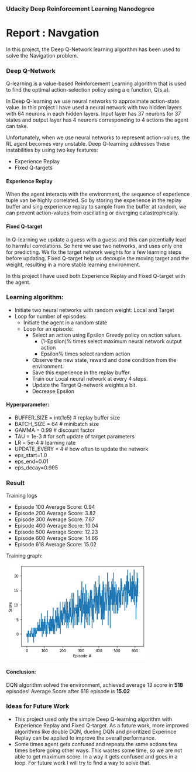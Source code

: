 [//]: # (Image References)

[image1]: https://user-images.githubusercontent.com/10624937/42135619-d90f2f28-7d12-11e8-8823-82b970a54d7e.gif "Trained Agent"


### Udacity Deep Reinforcement Learning Nanodegree
# Report : Navgation
In this project, the Deep Q-Network learning algorithm has been used to solve the Navigation problem.

### Deep Q-Network
Q-learning is a value-based Reinforcement Learning algorithm that is used to find the optimal action-selection policy using a q function, Q(s,a).

In Deep Q-learning we use neural networks to approximate action-state value. In this project I have used a neural network with two hidden layers with 64 neurons in each hidden layers. Input layer has 37 neurons for 37 states and output layer has 4 neurons corresponding to 4 actions the agent can take.

Unfortunately, when we use neural networks to represent action-values, the RL agent becomes very unstable.
Deep Q-learning addresses these instabilities by using two key features:
- Experience Replay
- Fixed Q-targets

#### Experience Replay
When the agent interacts with the environment, the sequence of experience tuple van be highly correlated. So by storing the experience in the replay buffer and sing experience replay to sample from the buffer at random, we can prevent action-values from oscillating or diverging catastrophically.

#### Fixed Q-target
In Q-learning we update a guess with a guess and this can potentially lead to harmful correlations. So here we use two networks, and uses only one for predicting. We fix the target network weights for a few learning steps before updating. Fixed Q-target help us decouple the moving target and the weight, resulting in a more stable learning environment.

In this project I have used both Experience Replay and Fixed Q-target with the agent.

### Learning algorithm:

- Initiate two neural networks with random weight: Local and Target
- Loop for number of episodes:
  - Initiate the agent in a random state
  - Loop for an episode:
    - Select an action using Epsilon Greedy policy on action values. 
      - (1-Epsilon)% times select maximum neural network output action
      - Epsilon% times select random action
    - Observe the new state, reward and done condition from the environment.
    - Save this experience in the replay buffer.
    - Train our Local neural network at every 4 steps.
    - Update the Target Q-network weights a bit.
    - Decrease Epsilon


#### Hyperparameter:
- BUFFER_SIZE = int(1e5)  # replay buffer size
- BATCH_SIZE = 64         # minibatch size  
- GAMMA = 0.99            # discount factor
- TAU = 1e-3              # for soft update of target parameters
- LR = 5e-4               # learning rate 
- UPDATE_EVERY = 4        # how often to update the network
- eps_start=1.0
- eps_end=0.01
- eps_decay=0.995


### Result

Training logs
- Episode 100	Average Score: 0.94
- Episode 200	Average Score: 3.82
- Episode 300	Average Score: 7.67
- Episode 400	Average Score: 10.04
- Episode 500	Average Score: 12.23
- Episode 600	Average Score: 14.66
- Episode 618	Average Score: 15.02

Training graph:

![img.png](img.png "Score vs #Episodes")

#### Conclusion: 
DQN algorithm solved the environment, achieved average 13 score in **518** episodes!	Average Score after 618 episode is **15.02**

### Ideas for Future Work
- This project used only the simple Deep Q-learning algorithm with Experience Replay and Fixed Q-target.
As a future work, more improved algorithms like double DQN, dueling DQN and prioritized Experince Replay can be applied to improve the overall performance.
- Some times agent gets confused and repeats the same actions few times before going other ways. This wastes some time, so we are not able to get maximum score. In a way it gets confused and goes in a loop. For future work I will try to find a way to solve that. 
